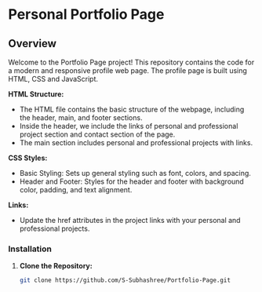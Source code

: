 # Personal Portfolio Page

## Overview

Welcome to the Portfolio Page project! This repository contains the code for a modern and responsive profile web page. The profile page is built using HTML, CSS and JavaScript.

**HTML Structure:**

- The HTML file contains the basic structure of the webpage, including the header, main, and footer sections.
- Inside the header, we include the links of personal and professional project section and contact section of the page.
- The main section includes personal and professional projects with links.

**CSS Styles:**

- Basic Styling: Sets up general styling such as font, colors, and spacing.
- Header and Footer: Styles for the header and footer with background color, padding, and text alignment.

**Links:**

- Update the href attributes in the project links with your personal and professional projects.

### Installation

1. **Clone the Repository:**

   ```sh
   git clone https://github.com/S-Subhashree/Portfolio-Page.git
